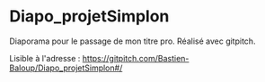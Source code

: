 # Diapo_projetSimplon

Diaporama pour le passage de mon titre pro. Réalisé avec gitpitch.

Lisible à l'adresse : https://gitpitch.com/Bastien-Baloup/Diapo_projetSimplon#/
